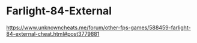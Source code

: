 # Farlight-84-External

https://www.unknowncheats.me/forum/other-fps-games/588459-farlight-84-external-cheat.html#post3779881
